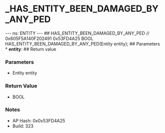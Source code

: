 # _HAS_ENTITY_BEEN_DAMAGED_BY_ANY_PED

--- ns: ENTITY --- ## HAS_ENTITY_BEEN_DAMAGED_BY_ANY_PED  // 0x605F5A140F202491 0x53FD4A25 BOOL HAS_ENTITY_BEEN_DAMAGED_BY_ANY_PED(Entity entity);   ## Parameters * **entity**:  ## Return value

### Parameters
* Entity entity

### Return Value
* BOOL

### Notes
* AP Hash: 0x0x53FD4A25
* Build: 323

